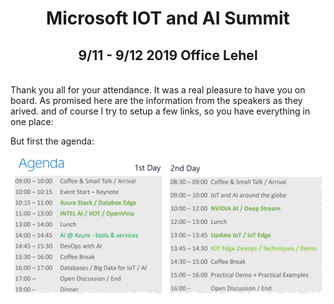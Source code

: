 # <center> Microsoft IOT and AI Summit </center> # 
## <center> 9/11 - 9/12 2019 Office Lehel </center> ##
<br>
Thank you all for your attendance. It was a real pleasure to have you on board. As promised here are the information from the speakers as they arived. and of course I try to setup a few links, so you have everything in one place:

But first the agenda:

![Agenda](agenda_iotaisummit.jpg)

